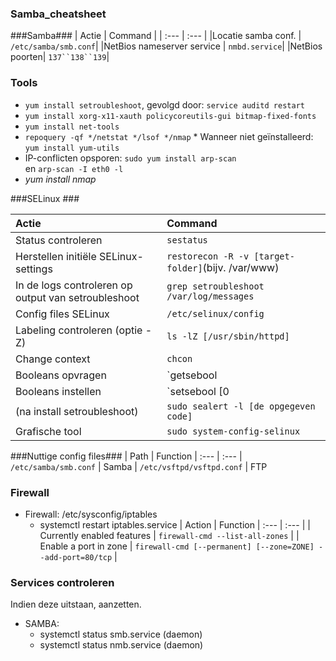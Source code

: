 ### Samba_cheatsheet


###Samba###
| Actie                                  | Command                                    |
| :---                                    | :---                                       |
|Locatie samba conf. |  `/etc/samba/smb.conf`|
|NetBios nameserver service | `nmbd.service`|
|NetBios poorten| `137``138``139`|


### Tools
* `yum install setroubleshoot`, gevolgd door: `service auditd restart`
* `yum install xorg-x11-xauth policycoreutils-gui bitmap-fixed-fonts`
* `yum install net-tools`
* `repoquery -qf */netstat */lsof */nmap`
      * Wanneer niet geïnstalleerd: `yum install yum-utils`
* IP-conflicten opsporen: `sudo yum install arp-scan`
<br> en 
    `arp-scan -I eth0 -l`
* _yum install nmap_


###SELinux ###

| Actie                                  | Command                                    |
| :---                                    | :---                                       |
| Status controleren                | `sestatus` |
| Herstellen initiële SELinux-settings| `restorecon -R -v [target-folder]`(bijv. /var/www) |
| In de logs controleren op output van setroubleshoot | `grep setroubleshoot /var/log/messages` |
| Config files SELinux | `/etc/selinux/config `                         |
| Labeling controleren (optie -Z) | `ls -lZ [/usr/sbin/httpd]`                       |
| Change context | `chcon` |
| Booleans opvragen | `getsebool | grep X`) |
| Booleans instellen| `setsebool [0|1]`  |
| (na install setroubleshoot) | `sudo sealert -l [de opgegeven code]` |
| Grafische tool| `sudo system-config-selinux` |


###Nuttige config files###
| Path							| Function
| :---							| :---
| `/etc/samba/smb.conf`			| Samba
| `/etc/vsftpd/vsftpd.conf`		| FTP

### Firewall ###
* Firewall: /etc/sysconfig/iptables
    * systemctl restart iptables.service
| Action							| Function
| :---                                    | :---                                       |
| Currently enabled features       | `firewall-cmd --list-all-zones`                                  |
| Enable a port in zone            | `firewall-cmd [--permanent] [--zone=ZONE] --add-port=80/tcp`     |


### Services controleren ###
Indien deze uitstaan, aanzetten.
* SAMBA: 
    * systemctl status smb.service (daemon)
    * systemctl status nmb.service (daemon)
